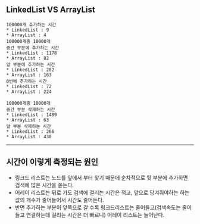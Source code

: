 LinkedList VS ArrayList
-
    100000개 추가하는 시간
    * LinkedList : 9
    * ArrayList : 4
    100000개중 10000개
    중간 부분에 추가하는 시간
    * LinkedList : 1178
    * ArrayList : 82
    앞 부분에 추가하는 시간
    * LinkedList : 202
    * ArrayList : 163
    0번에 추가하는 시간
    * LinkedList : 72
    * ArrayList : 224
    
    100000개중 10000개
    중간 부분 삭제하는 시간
    * LinkedList : 1489
    * ArrayList : 63
    앞 부분 삭제하는 시간
    * LinkedList : 266
    * ArrayList : 430
---
시간이 이렇게 측정되는 원인
-  
* 링크드 리스트는 노드를 앞에서 부터 찾기 때문에 순차적으로 뒷 부분에 추가하면 검색에 많은 시간을 쏟는다.    
* 어레이 리스트는 뒤로 가도 검색에 걸리는 시간은 적고, 앞으로 당겨줘야하는 하는 값의 개수가 줄어들어서 시간도 줄어든다.  
* 반면 추가하는 부분이 앞쪽으로 갈 수록 링크드리스트는 줄어들고(검색속도는 줄어들고 연결하는데 걸리는 시간은 더 빠르니) 어레이 리스트는 늘어난다.